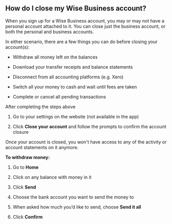 ## How do I close my Wise Business account?  
When you sign up for a Wise Business account, you may or may not have a personal account attached to it. You can close just the business account, or both the personal and business accounts.

In either scenario, there are a few things you can do before closing your account(s):

  * Withdraw all money left on the balances

  * Download your transfer receipts and balance statements

  * Disconnect from all accounting platforms (e.g. Xero)

  * Switch all your money to cash and wait until fees are taken

  * Complete or cancel all pending transactions 




After completing the steps above

  1. Go to your settings on the website (not available in the app)

  2. Click **Close your account** and follow the prompts to confirm the account closure 




Once your account is closed, you won't have access to any of the activity or account statements on it anymore.

 **To withdraw money:**

  1. Go to **Home**

  2. Click on any balance with money in it

  3. Click **Send**

  4. Choose the bank account you want to send the money to

  5. When asked how much you’d like to send, choose **Send it all**

  6. Click **Confirm**